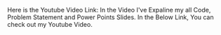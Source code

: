 Here is the Youtube Video Link:
In the Video I've Expaline my all Code, Problem Statement and Power Points Slides. In the Below Link, You can check out my Youtube Video.


